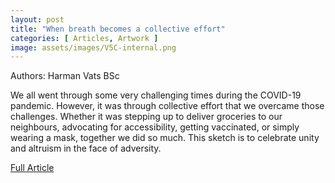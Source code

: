 ```yaml
---
layout: post
title: "When breath becomes a collective effort"
categories: [ Articles, Artwork ]
image: assets/images/V5C-internal.png
---
```


Authors: Harman Vats BSc

We all went through some very challenging times during the COVID-19 pandemic. However, it was through collective effort that we overcame those challenges. Whether it was stepping up to deliver groceries to our neighbours, advocating for accessibility, getting vaccinated, or simply wearing a mask, together we did so much. This sketch is to celebrate unity and altruism in the face of adversity.

[Full Article](/assets/documents/V5I1/V5I1A3.pdf)
